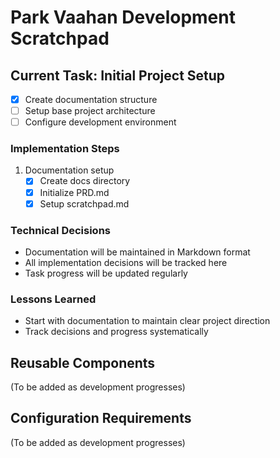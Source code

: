 # Park Vaahan Development Scratchpad

## Current Task: Initial Project Setup
- [x] Create documentation structure
- [ ] Setup base project architecture
- [ ] Configure development environment

### Implementation Steps
1. Documentation setup
   - [x] Create docs directory
   - [x] Initialize PRD.md
   - [x] Setup scratchpad.md

### Technical Decisions
- Documentation will be maintained in Markdown format
- All implementation decisions will be tracked here
- Task progress will be updated regularly

### Lessons Learned
- Start with documentation to maintain clear project direction
- Track decisions and progress systematically

## Reusable Components
(To be added as development progresses)

## Configuration Requirements
(To be added as development progresses)
